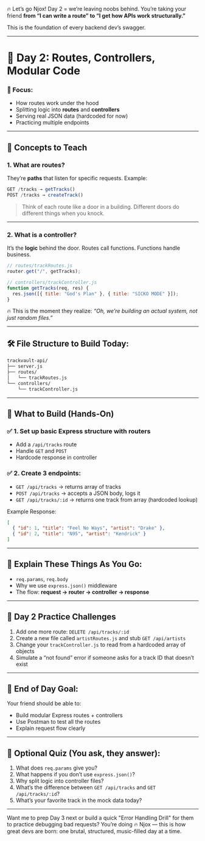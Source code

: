 🔥 Let’s go Njox! Day 2 = we’re leaving noobs behind. You’re taking your friend **from “I can write a route” to “I get how APIs work structurally.”**

This is the foundation of every backend dev’s swagger.

---

# 📅 **Day 2: Routes, Controllers, Modular Code**

### 🎯 Focus:

- How routes work under the hood
- Splitting logic into **routes** and **controllers**
- Serving real JSON data (hardcoded for now)
- Practicing multiple endpoints

---

## 🧠 Concepts to Teach

### 1. **What are routes?**

They’re **paths** that listen for specific requests.
Example:

```js
GET /tracks → getTracks()
POST /tracks → createTrack()
```

> Think of each route like a door in a building. Different doors do different things when you knock.

---

### 2. **What is a controller?**

It’s the **logic** behind the door. Routes call functions. Functions handle business.

```js
// routes/trackRoutes.js
router.get("/", getTracks);

// controllers/trackController.js
function getTracks(req, res) {
  res.json([{ title: "God's Plan" }, { title: "SICKO MODE" }]);
}
```

🔥 This is the moment they realize: _“Oh, we’re building an actual system, not just random files.”_

---

## 🛠️ File Structure to Build Today:

```bash
trackvault-api/
├── server.js
├── routes/
│   └── trackRoutes.js
└── controllers/
    └── trackController.js
```

---

## 🔨 What to Build (Hands-On)

### ✅ 1. Set up basic Express structure with routers

- Add a `/api/tracks` route
- Handle `GET` and `POST`
- Hardcode response in controller

### ✅ 2. Create 3 endpoints:

- `GET /api/tracks` → returns array of tracks
- `POST /api/tracks` → accepts a JSON body, logs it
- `GET /api/tracks/:id` → returns one track from array (hardcoded lookup)

Example Response:

```json
[
  { "id": 1, "title": "Feel No Ways", "artist": "Drake" },
  { "id": 2, "title": "N95", "artist": "Kendrick" }
]
```

---

## 🧠 Explain These Things As You Go:

- `req.params`, `req.body`
- Why we use `express.json()` middleware
- The flow: **request → router → controller → response**

---

## 🧪 Day 2 Practice Challenges

1. Add one more route: `DELETE /api/tracks/:id`
2. Create a new file called `artistRoutes.js` and stub `GET /api/artists`
3. Change your `trackController.js` to read from a hardcoded array of objects
4. Simulate a “not found” error if someone asks for a track ID that doesn’t exist

---

## 📌 End of Day Goal:

Your friend should be able to:

- Build modular Express routes + controllers
- Use Postman to test all the routes
- Explain request flow clearly

---

## 🎯 Optional Quiz (You ask, they answer):

1. What does `req.params` give you?
2. What happens if you don’t use `express.json()`?
3. Why split logic into controller files?
4. What’s the difference between `GET /api/tracks` and `GET /api/tracks/:id`?
5. What’s your favorite track in the mock data today?

---

Want me to prep Day 3 next or build a quick "Error Handling Drill" for them to practice debugging bad requests?
You’re doing 🔥 Njox — this is how great devs are born: one brutal, structured, music-filled day at a time.
